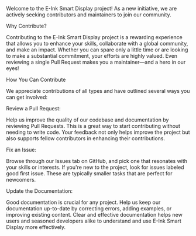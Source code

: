 Welcome to the E-Ink Smart Display project! As a new initiative, we are actively seeking contributors and maintainers to join our community. 

Why Contribute?

Contributing to the E-Ink Smart Display project is a rewarding experience that allows you to enhance your skills, collaborate with a global community, and make an impact.
Whether you can spare only a little time or are looking to make a substantial commitment, your efforts are highly valued. Even reviewing a single Pull Request makes you a maintainer—and a hero in our eyes!

How You Can Contribute

We appreciate contributions of all types and have outlined several ways you can get involved:

Review a Pull Request:

Help us improve the quality of our codebase and documentation by reviewing Pull Requests. This is a great way to start contributing without needing to write code. Your feedback not only helps improve the project but also supports fellow contributors in enhancing their contributions.

Fix an Issue:

Browse through our Issues tab on GitHub, and pick one that resonates with your skills or interests. If you're new to the project, look for issues labeled good first issue. These are typically smaller tasks that are perfect for newcomers.

Update the Documentation:

Good documentation is crucial for any project. Help us keep our documentation up-to-date by correcting errors, adding examples, or improving existing content. Clear and effective documentation helps new users and seasoned developers alike to understand and use E-Ink Smart Display more effectively.
